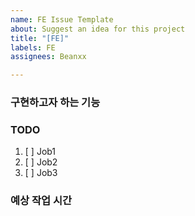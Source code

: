 ```yaml
---
name: FE Issue Template
about: Suggest an idea for this project
title: "[FE]"
labels: FE
assignees: Beanxx

---
```


### 구현하고자 하는 기능


### TODO
1. [ ] Job1
2. [ ] Job2
3. [ ] Job3

### 예상 작업 시간
